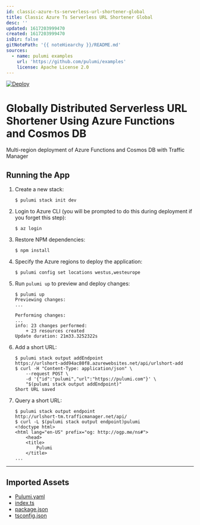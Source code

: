 ```yaml
---
id: classic-azure-ts-serverless-url-shortener-global
title: Classic Azure Ts Serverless URL Shortener Global
desc: ''
updated: 1617203999470
created: 1617203999470
isDir: false
gitNotePath: '{{ noteHiearchy }}/README.md'
sources:
  - name: pulumi examples
    url: 'https://github.com/pulumi/examples'
    license: Apache License 2.0
---
```

[![Deploy](https://get.pulumi.com/new/button.svg)](https://app.pulumi.com/new)

# Globally Distributed Serverless URL Shortener Using Azure Functions and Cosmos DB

Multi-region deployment of Azure Functions and Cosmos DB with Traffic Manager

## Running the App

1. Create a new stack:

   ```
   $ pulumi stack init dev
   ```

2. Login to Azure CLI (you will be prompted to do this during deployment if you forget this step):

   ```
   $ az login
   ```

3. Restore NPM dependencies:

   ```
   $ npm install
   ```

4. Specify the Azure regions to deploy the application:

   ```
   $ pulumi config set locations westus,westeurope
   ```

5. Run `pulumi up` to preview and deploy changes:

   ```
   $ pulumi up
   Previewing changes:
   ...

   Performing changes:
   ...
   info: 23 changes performed:
       + 23 resources created
   Update duration: 21m33.3252322s
   ```

6. Add a short URL:

   ```
   $ pulumi stack output addEndpoint
   https://urlshort-add94ac80f8.azurewebsites.net/api/urlshort-add
   $ curl -H "Content-Type: application/json" \
       --request POST \
       -d '{"id":"pulumi","url":"https://pulumi.com"}' \
       "$(pulumi stack output addEndpoint)"    
   Short URL saved
   ```

7. Query a short URL:

   ```
   $ pulumi stack output endpoint
   http://urlshort-tm.trafficmanager.net/api/
   $ curl -L $(pulumi stack output endpoint)pulumi
   <!doctype html>
   <html lang="en-US" prefix="og: http://ogp.me/ns#">
       <head>
       <title>
           Pulumi
       </title>
   ...
   ```

* * *

## Imported Assets

- [Pulumi.yaml](/assets/pulumi.yaml)
- [index.ts](/assets/index.ts)
- [package.json](/assets/package.json)
- [tsconfig.json](/assets/tsconfig.json)

